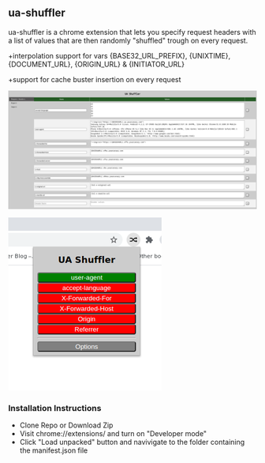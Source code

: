 ## ua-shuffler

ua-shuffler is a chrome extension that lets you specify request headers with a list of values that are then randomly "shuffled" trough on every request.

+interpolation support for vars {BASE32_URL_PREFIX}, {UNIXTIME}, {DOCUMENT_URL}, {ORIGIN_URL} & {INITIATOR_URL}

+support for cache buster insertion on every request

![options](images/options.png)

![popup](images/popup.png)

### Installation Instructions
- Clone Repo or Download Zip 
- Visit chrome://extensions/ and turn on "Developer mode"
- Click "Load unpacked" button and navivigate to the folder containing the manifest.json file